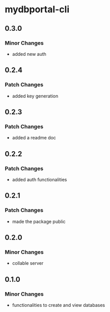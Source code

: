 # mydbportal-cli

## 0.3.0

### Minor Changes

- added new auth

## 0.2.4

### Patch Changes

- added key generation

## 0.2.3

### Patch Changes

- added a readme doc

## 0.2.2

### Patch Changes

- added auth functionalities

## 0.2.1

### Patch Changes

- made the package public

## 0.2.0

### Minor Changes

- collable server

## 0.1.0

### Minor Changes

- functionalities to create and view databases
